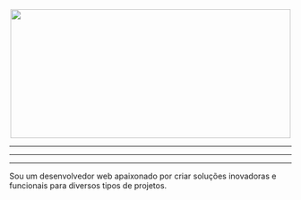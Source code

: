 <div align="center">
  <img src="https://github.com/oandrealves/oandrealves/assets/152190767/c2f3a946-1d25-4a9e-b8eb-8d0ee0f65c32" width="500px" height="230px">
</div>
<hr><hr><hr>

<p>
  Sou um desenvolvedor web apaixonado por criar soluções inovadoras e funcionais para diversos tipos de projetos.
</p>
